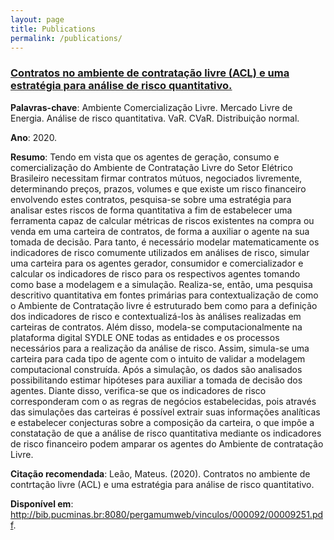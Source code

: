 ```yaml
---
layout: page
title: Publications
permalink: /publications/
---
```


### [Contratos no ambiente de contratação livre (ACL) e uma estratégia para análise de risco quantitativo.](http://bib.pucminas.br:8080/pergamumweb/vinculos/000092/00009251.pdf)

**Palavras-chave**: Ambiente Comercialização Livre. Mercado Livre de Energia. Análise de risco quantitativa. VaR. CVaR. Distribuição normal.

**Ano**: 2020.

**Resumo**:
Tendo em vista que os agentes de geração, consumo e comercialização do Ambiente de Contratação Livre do Setor Elétrico Brasileiro necessitam firmar contratos mútuos, negociados livremente, determinando preços, prazos, volumes e que existe um risco financeiro envolvendo estes contratos, pesquisa-se sobre uma estratégia para analisar estes riscos de forma quantitativa a fim de estabelecer uma ferramenta capaz de calcular métricas de riscos existentes na compra ou venda em uma carteira de contratos, de forma a auxiliar o agente na sua tomada de decisão. Para tanto, é necessário modelar matematicamente os indicadores de risco comumente utilizados em análises de risco, simular uma carteira para os agentes gerador, consumidor e comercializador e calcular os indicadores de risco para os respectivos agentes tomando como base a modelagem e a simulação. Realiza-se, então, uma pesquisa descritivo quantitativa em fontes primárias para contextualização de como o Ambiente de Contratação livre é estruturado bem como para a definição dos indicadores de risco e contextualizá-los às análises realizadas em carteiras de contratos. Além disso, modela-se computacionalmente na plataforma digital SYDLE ONE todas as entidades e os processos necessários para a realização da análise de risco. Assim, simula-se uma carteira para cada tipo de agente com o intuito de validar a modelagem computacional construída. Após a simulação, os dados são analisados possibilitando estimar hipóteses para auxiliar a tomada de decisão dos agentes. Diante disso, verifica-se que os indicadores de risco corresponderam com o as regras de negócios estabelecidas, pois através das simulações das carteiras é possível extrair suas informações analíticas e estabelecer conjecturas sobre a composição da carteira, o que impõe a constatação de que a análise de risco quantitativa mediante os indicadores de risco financeiro podem amparar os agentes do Ambiente de contratação Livre.

**Citação recomendada**: Leão, Mateus. (2020). Contratos no ambiente de contrtação livre (ACL) e uma estratégia para análise de risco quantitativo.

**Disponível em**: http://bib.pucminas.br:8080/pergamumweb/vinculos/000092/00009251.pdf.
